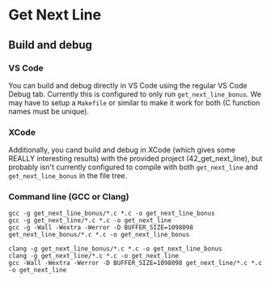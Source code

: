 # Get Next Line

## Build and debug

### VS Code

You can build and debug directly in VS Code using the  regular VS Code Debug tab. Currently this is configured to only run `get_next_line_bonus`. We may have to setup a `Makefile` or similar to make it work for both (C function names must be unique). 

### XCode

Additionally, you cand build and debug in XCode (which gives some REALLY interesting results) with the provided project (42_get_next_line), but probably isn't currently configured to compile with both `get_next_line` and `get_next_line_bonus` in the file tree.

### Command line (GCC or Clang)

```
gcc -g get_next_line_bonus/*.c *.c -o get_next_line_bonus
gcc -g get_next_line/*.c *.c -o get_next_line
gcc -g -Wall -Wextra -Werror -D BUFFER_SIZE=1098098 get_next_line_bonus/*.c *.c -o get_next_line_bonus

clang -g get_next_line_bonus/*.c *.c -o get_next_line_bonus
clang -g get_next_line/*.c *.c -o get_next_line
gcc -Wall -Wextra -Werror -D BUFFER_SIZE=1098098 get_next_line/*.c *.c -o get_next_line
```
